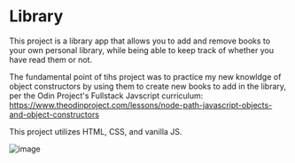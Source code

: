 # Library
This project is a library app that allows you to add and remove books to your own personal library, while being able to keep track of whether you have read them or not.

The fundamental point of tihs project was to practice my new knowldge of object constructors by using them to create new books to add in the library, per the Odin Project's Fullstack Javscript curriculum: https://www.theodinproject.com/lessons/node-path-javascript-objects-and-object-constructors

This project utilizes HTML, CSS, and vanilla JS.


![image](https://user-images.githubusercontent.com/103713915/209180344-a774d978-91dc-4d14-a114-6eeab7370bfd.png)

